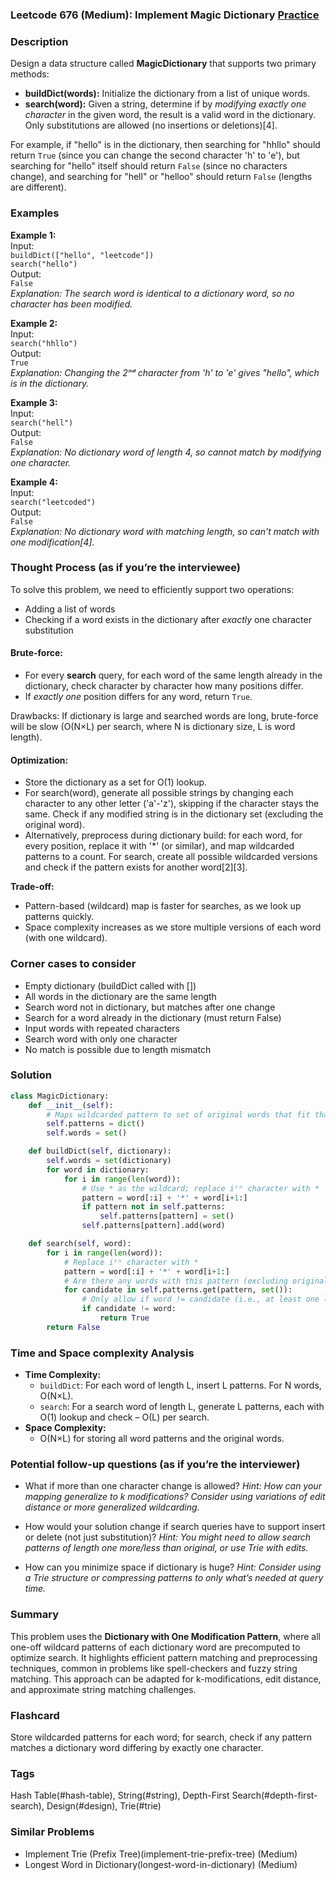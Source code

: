 ### Leetcode 676 (Medium): Implement Magic Dictionary [Practice](https://leetcode.com/problems/implement-magic-dictionary)

### Description  
Design a data structure called **MagicDictionary** that supports two primary methods:

- **buildDict(words):** Initialize the dictionary from a list of unique words.
- **search(word):** Given a string, determine if by *modifying exactly one character* in the given word, the result is a valid word in the dictionary. Only substitutions are allowed (no insertions or deletions)[4].

For example, if "hello" is in the dictionary, then searching for "hhllo" should return `True` (since you can change the second character 'h' to 'e'), but searching for "hello" itself should return `False` (since no characters change), and searching for "hell" or "helloo" should return `False` (lengths are different).

### Examples  

**Example 1:**  
Input:  
`buildDict(["hello", "leetcode"])`  
`search("hello")`  
Output:  
`False`  
*Explanation: The search word is identical to a dictionary word, so no character has been modified.*

**Example 2:**  
Input:  
`search("hhllo")`  
Output:  
`True`  
*Explanation: Changing the 2ⁿᵈ character from 'h' to 'e' gives "hello", which is in the dictionary.*

**Example 3:**  
Input:  
`search("hell")`  
Output:  
`False`  
*Explanation: No dictionary word of length 4, so cannot match by modifying one character.*

**Example 4:**  
Input:  
`search("leetcoded")`  
Output:  
`False`  
*Explanation: No dictionary word with matching length, so can't match with one modification[4].*

### Thought Process (as if you’re the interviewee)  

To solve this problem, we need to efficiently support two operations:
- Adding a list of words
- Checking if a word exists in the dictionary after *exactly* one character substitution

#### Brute-force:
- For every **search** query, for each word of the same length already in the dictionary, check character by character how many positions differ.
- If *exactly one* position differs for any word, return `True`.

Drawbacks: If dictionary is large and searched words are long, brute-force will be slow (O(N×L) per search, where N is dictionary size, L is word length).

#### Optimization:
- Store the dictionary as a set for O(1) lookup.
- For search(word), generate all possible strings by changing each character to any other letter ('a'-'z'), skipping if the character stays the same. Check if any modified string is in the dictionary set (excluding the original word).
- Alternatively, preprocess during dictionary build: for each word, for every position, replace it with '*' (or similar), and map wildcarded patterns to a count. For search, create all possible wildcarded versions and check if the pattern exists for another word[2][3].

**Trade-off:**  
- Pattern-based (wildcard) map is faster for searches, as we look up patterns quickly.  
- Space complexity increases as we store multiple versions of each word (with one wildcard).

### Corner cases to consider  
- Empty dictionary (buildDict called with [])
- All words in the dictionary are the same length
- Search word not in dictionary, but matches after one change
- Search for a word already in the dictionary (must return False)
- Input words with repeated characters
- Search word with only one character
- No match is possible due to length mismatch

### Solution

```python
class MagicDictionary:
    def __init__(self):
        # Maps wildcarded pattern to set of original words that fit that pattern
        self.patterns = dict()
        self.words = set()

    def buildDict(self, dictionary):
        self.words = set(dictionary)
        for word in dictionary:
            for i in range(len(word)):
                # Use * as the wildcard; replace iᵗʰ character with *
                pattern = word[:i] + '*' + word[i+1:]
                if pattern not in self.patterns:
                    self.patterns[pattern] = set()
                self.patterns[pattern].add(word)

    def search(self, word):
        for i in range(len(word)):
            # Replace iᵗʰ character with *
            pattern = word[:i] + '*' + word[i+1:]
            # Are there any words with this pattern (excluding original word)?
            for candidate in self.patterns.get(pattern, set()):
                # Only allow if word != candidate (i.e., at least one letter modified)
                if candidate != word:
                    return True
        return False
```

### Time and Space complexity Analysis  

- **Time Complexity:**
  - `buildDict`: For each word of length L, insert L patterns. For N words, O(N×L).
  - `search`: For a search word of length L, generate L patterns, each with O(1) lookup and check – O(L) per search.
- **Space Complexity:**
  - O(N×L) for storing all word patterns and the original words.

### Potential follow-up questions (as if you’re the interviewer)  

- What if more than one character change is allowed?
  *Hint: How can your mapping generalize to k modifications? Consider using variations of edit distance or more generalized wildcarding.*

- How would your solution change if search queries have to support insert or delete (not just substitution)?
  *Hint: You might need to allow search patterns of length one more/less than original, or use Trie with edits.*

- How can you minimize space if dictionary is huge?
  *Hint: Consider using a Trie structure or compressing patterns to only what’s needed at query time.*

### Summary

This problem uses the **Dictionary with One Modification Pattern**, where all one-off wildcard patterns of each dictionary word are precomputed to optimize search. It highlights efficient pattern matching and preprocessing techniques, common in problems like spell-checkers and fuzzy string matching. This approach can be adapted for k-modifications, edit distance, and approximate string matching challenges.


### Flashcard
Store wildcarded patterns for each word; for search, check if any pattern matches a dictionary word differing by exactly one character.

### Tags
Hash Table(#hash-table), String(#string), Depth-First Search(#depth-first-search), Design(#design), Trie(#trie)

### Similar Problems
- Implement Trie (Prefix Tree)(implement-trie-prefix-tree) (Medium)
- Longest Word in Dictionary(longest-word-in-dictionary) (Medium)